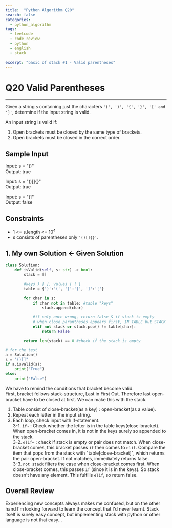 ```yaml
---
title:  "Python Algorithm Q20"
search: false
categories: 
  - python_algorithm
tags:
  - leetcode
  - code_review
  - python
  - english
  - stack

excerpt: "basic of stack #1 - Valid parentheses"
---
```


# Q20 Valid Parentheses
___

Given a string `s` containing just the characters `'(', ')', '{', '}', '[' and ']'`, determine if the input string is valid.  

An input string is valid if:

1. Open brackets must be closed by the same type of brackets.
2. Open brackets must be closed in the correct order.

## Sample Input 

Input: s = "()"  
Output: true

Input: s = "()[]{}"  
Output: true

Input: s = "(]"  
Output: false

## Constraints

- 1 <= s.length <= 10<sup>4</sup>
- s consists of parentheses only `'()[]{}'`.

## 1. My own Solution <- Given Solution

```py
class Solution:
    def isValid(self, s: str) -> bool:
        stack = []

        #keys ) } ], values ( { [
        table = {')':'(', '}':'{', ']':'['}
        
        for char in s:
            if char not in table: #table "keys"
                stack.append(char)

            #if only once wrong, return false & if stack is empty
            # when close parantheses appears first, IN TABLE but STACK IS EMPTY
            elif not stack or stack.pop() != table[char]:
                return False 

        return len(stack) == 0 #check if the stack is empty

# for the test
a = Solution()
s = "()[]"
if a.isValid(s):
    print("True")
else:
    print("False")
```

We have to remind the conditions that bracket become valid.  
First, bracket follows stack-structure, Last in First Out. Therefore last open-bracket have to be closed at first. We can make this with the stack.

1. Table consist of close-bracket(as a key) : open-bracket(as a value).
2. Repeat each letter in the input string.
3. Each loop, check input with if-statement.  
3-1. `if~` : Check whether the letter is in the table keys(close-bracket). When open-bracket comes in, it is not in the keys surely so appended to the stack.  
3-2. `elif~` : check if stack is empty or pair does not match. When close-bracket comes, this bracket passes `if` then comes to `elif`. Compare the item that pops from the stack with "table[close-bracket]", which returns the pair open-bracket. If not matches, immediately returns false.  
3-3. `not stack` filters the case when close-bracket comes first. When close-bracket comes, this passes `if` (since it is in the keys). So stack doesn't have any element. This fulfills `elif`, so return false.

## Overall Review

Experiencing new concepts always makes me confused, but on the other hand I'm looking forward to learn the concept that I'd never learnt. Stack itself is surely easy concept, but implementing stack with python or other language is not that easy...